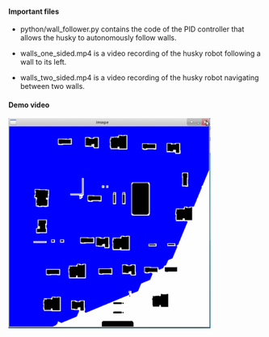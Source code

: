 #### Important files

- python/wall_follower.py contains the code of the PID controller that allows the husky to autonomously follow walls. 

- walls_one_sided.mp4 is a video recording of the husky robot following a wall to its left. 

- walls_two_sided.mp4 is a video recording of the husky robot navigating between two walls.

#### Demo video

<img src="https://github.com/charbel08/Mobile-Robotics/blob/main/Planning%20Algorithms/Images/dijkstra_visited_1.png" alt="drawing" width="400"/>
